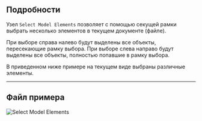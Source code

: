 ## Подробности
Узел `Select Model Elements` позволяет с помощью секущей рамки выбрать несколько элементов в текущем документе (файле).

При выборе справа налево будут выделены все объекты, пересекающие рамку выбора. При выборе слева направо будут выделены все объекты, полностью попавшие в рамку выбора.

В приведенном ниже примере на текущем виде выбраны различные элементы.
___
## Файл примера

![Select Model Elements](./Dynamo.Nodes.DSModelElementsSelection_img.jpg)

